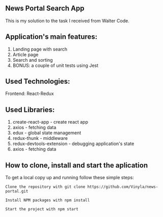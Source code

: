 ## News Portal Search App

This is my solution to the task I received from Walter Code.

## Application's main features:

1. Landing page with search
2. Article page
3. Search and sorting
4. BONUS: a couple of unit tests using Jest

## Used Technologies:

Frontend: React-Redux

## Used Libraries:

1. create-react-app - create react app
2. axios - fetching data
3. edux - global state management
4. redux-thunk - middleware
5. redux-devtools-extension - debugging application's state
6. axios - fetching data

## How to clone, install and start the aplication

To get a local copy up and running follow these simple steps:

    Clone the repository with git clone https://github.com/Vinyla/news-portal.git

    Install NPM packages with npm install

    Start the project with npm start



